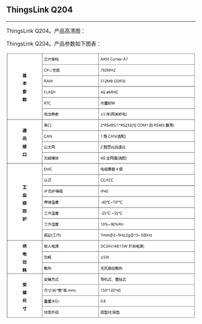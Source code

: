 ## ThingsLink  Q204

------

ThingsLink Q204。产品高清图：



ThingsLink Q204。产品参数如下图表：

![Q204](.\Q204.png)